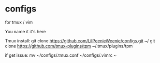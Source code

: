 # configs

for tmux / vim 

You name it it's here

Tmux install:
git clone https://github.com/LilPeenieWeenie/configs.git ~/
git clone https://github.com/tmux-plugins/tpm ~/.tmux/plugins/tpm

if get issue:
  mv ~/configs/.tmux.conf ~/configs/.vimrc ~

